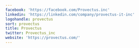 ```yaml
---
facebook: 'https://facebook.com/Provectus.inc'
linkedin: 'https://linkedin.com/company/provectus-it-inc'
logohandle: provectus
sort: provectus
title: Provectus
twitter: Provectus_inc
website: 'https://provectus.com/'
---
```

